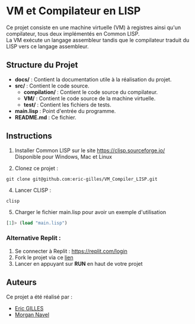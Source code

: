 # VM et Compilateur en LISP

Ce projet consiste en une machine virtuelle (VM) à registres ainsi qu'un compilateur, tous deux implémentés en Common LISP.  
La VM exécute un langage assembleur tandis que le compilateur traduit du LISP vers ce langage assembleur.

## Structure du Projet

- **docs/** : Contient la documentation utile à la réalisation du projet.
- **src/** : Contient le code source.
    - **compilation/** : Contient le code source du compilateur.
    - **VM/** : Contient le code source de la machine virtuelle.
    - **test/** : Contient les fichiers de tests.
- **main.lisp** : Point d'entrée du programme.
- **README.md** : Ce fichier.


## Instructions
1. Installer Common LISP sur le site https://clisp.sourceforge.io/  
    Disponible pour Windows, Mac et Linux
   
3. Clonez ce projet :  
```shell
git clone git@github.com:eric-gilles/VM_Compiler_LISP.git
```
4. Lancer CLISP :
```shell
clisp
```
5. Charger le fichier main.lisp pour avoir un exemple d'utilisation
```lisp
[1]> (load "main.lisp")
```
### Alternative Replit :
1. Se connecter à Replit : https://replit.com/login
2. Fork le projet via ce <a href=https://replit.com/@eric-gilles/ProjetCompil>lien</a>
3. Lancer en appuyant sur **RUN** en haut de votre projet


## Auteurs

Ce projet a été réalisé par :
- [Eric GILLES](https://github.com/eric-gilles)
- [Morgan Navel](https://github.com/MorganNavel)
